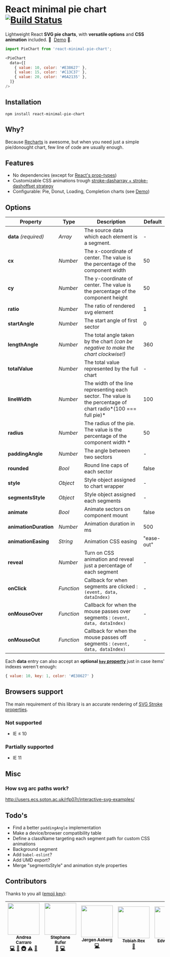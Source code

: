 # React minimal pie chart [![Build Status][ci-img]][ci]
Lightweight React **SVG pie charts**, with **versatile options** and **CSS animation** included. 👏 &nbsp;[Demo][storybook]&nbsp;👏.

[ci-img]:                       https://travis-ci.org/toomuchdesign/react-minimal-pie-chart.svg?branch=master
[ci]:                           https://travis-ci.org/toomuchdesign/react-minimal-pie-chart
[storybook]:                    http://www.andreacarraro.it/react-minimal-pie-chart

```js
import PieChart from 'react-minimal-pie-chart';

<PieChart
  data={[
    { value: 10, color: '#E38627' },
    { value: 15, color: '#C13C37' },
    { value: 20, color: '#6A2135' },
  ]}
/>
```

## Installation
```console
npm install react-minimal-pie-chart
```

## Why?
Because [Recharts](https://github.com/recharts/recharts) is awesome, but when you need just a simple pie/donought chart, few line of code are usually enough.

## Features
- No dependencies (except for [React's prop-types](https://github.com/reactjs/prop-types))
- Customizable CSS animations trough [stroke-dasharray + stroke-dashoffset strategy](https://css-tricks.com/svg-line-animation-works/)
- Configurable: Pie, Donut, Loading, Completion charts (see [Demo][storybook])

## Options
Property | Type | Description | Default
----- | ----- | ----- | -----
**data** *(required)* | *Array* | The source data which each element is a segment. | -
**cx** | *Number* | The x-coordinate of center. The value is the percentage of the component width | 50
**cy** | *Number* | The y-coordinate of center. The value is the percentage of the component height | 50
**ratio** | *Number* | The ratio of rendered svg element | 1
**startAngle** | *Number* | The start angle of first sector | 0
**lengthAngle** | *Number* | The total angle taken by the chart *(can be negative to make the chart clockwise!)* | 360
**totalValue** | *Number* | The total value represented by the full chart | -
**lineWidth** | *Number* | The width of the line representing each sector. The value is the percentage of chart radio*(100 === full pie)* | 100
**radius** | *Number* | The radius of the pie. The value is the percentage of the component width * | 50
**paddingAngle** | *Number* | The angle between two sectors| -
**rounded** | *Bool* | Round line caps of each sector| false
**style** | *Object* | Style object assigned to chart wrapper | -
**segmentsStyle** | *Object* | Style object assigned each segments | -
**animate** | *Bool* | Animate sectors on component mount| false
**animationDuration** | *Number* | Animation duration in ms | 500
**animationEasing** | *String* | Animation CSS easing | "ease-out"
**reveal** | *Number* | Turn on CSS animation and reveal just a percentage of each segment| -
**onClick** | *Function* | Callback for when segments are clicked : `(event, data, dataIndex)`| -
**onMouseOver** | *Function* | Callback for when the mouse passes over segments : `(event, data, dataIndex)`| -
**onMouseOut** | *Function* | Callback for when the mouse passes off segments : `(event, data, dataIndex)`| -

Each **data** entry can also accept an **optional [`key` property](https://reactjs.org/docs/lists-and-keys.html)** just in case items' indexes weren't enough:

```js
{ value: 10, key: 1, color: '#E38627' }
```

## Browsers support
The main requirement of this library is an accurate rendering of [SVG Stroke properties](https://www.w3schools.com/graphics/svg_stroking.asp).

### Not supported
- IE ≤ 10

### Partially supported
- IE 11

## Misc
### How svg arc paths work?
http://users.ecs.soton.ac.uk/rfp07r/interactive-svg-examples/

## Todo's
- Find a better `paddingAngle` implementation
- Make a device/browser compatibility table
- Define a className targeting each segment path for custom CSS animations
- Background segment
- Add `babel-eslint`?
- Add UMD export?
- Merge "segmentsStyle" and animation style properties

## Contributors
Thanks to you all ([emoji key](https://github.com/kentcdodds/all-contributors#emoji-key)):

<!-- ALL-CONTRIBUTORS-LIST:START - Do not remove or modify this section -->
| [<img src="https://avatars3.githubusercontent.com/u/4573549?v=4" width="100px;"/><br /><sub>Andrea Carraro</sub>](http://www.andreacarraro.it)<br />[💻](https://github.com/toomuchdesign/react-minimal-pie-chart/commits?author=toomuchdesign "Code") [📖](https://github.com/toomuchdesign/react-minimal-pie-chart/commits?author=toomuchdesign "Documentation") [🚇](#infra-toomuchdesign "Infrastructure (Hosting, Build-Tools, etc)") [⚠️](https://github.com/toomuchdesign/react-minimal-pie-chart/commits?author=toomuchdesign "Tests") [👀](#review-toomuchdesign "Reviewed Pull Requests") | [<img src="https://avatars3.githubusercontent.com/u/1128559?v=4" width="100px;"/><br /><sub>Stephane Rufer</sub>](https://github.com/rufman)<br />[🐛](https://github.com/toomuchdesign/react-minimal-pie-chart/issues?q=author%3Arufman "Bug reports") [💻](https://github.com/toomuchdesign/react-minimal-pie-chart/commits?author=rufman "Code") | [<img src="https://avatars3.githubusercontent.com/u/1413255?v=4" width="100px;"/><br /><sub>Jørgen Aaberg</sub>](https://github.com/jaaberg)<br />[💻](https://github.com/toomuchdesign/react-minimal-pie-chart/commits?author=jaaberg "Code") | [<img src="https://avatars3.githubusercontent.com/u/16377119?v=4" width="100px;"/><br /><sub>Tobiah Rex</sub>](http://www.tobiahrex.com)<br />[🐛](https://github.com/toomuchdesign/react-minimal-pie-chart/issues?q=author%3ATobiahRex "Bug reports") | [<img src="https://avatars2.githubusercontent.com/u/11728228?v=4" width="100px;"/><br /><sub>Edward Xiao</sub>](https://edwardxiao.com)<br />[🐛](https://github.com/toomuchdesign/react-minimal-pie-chart/issues?q=author%3Aedwardfhsiao "Bug reports") |
| :---: | :---: | :---: | :---: | :---: |
<!-- ALL-CONTRIBUTORS-LIST:END -->

